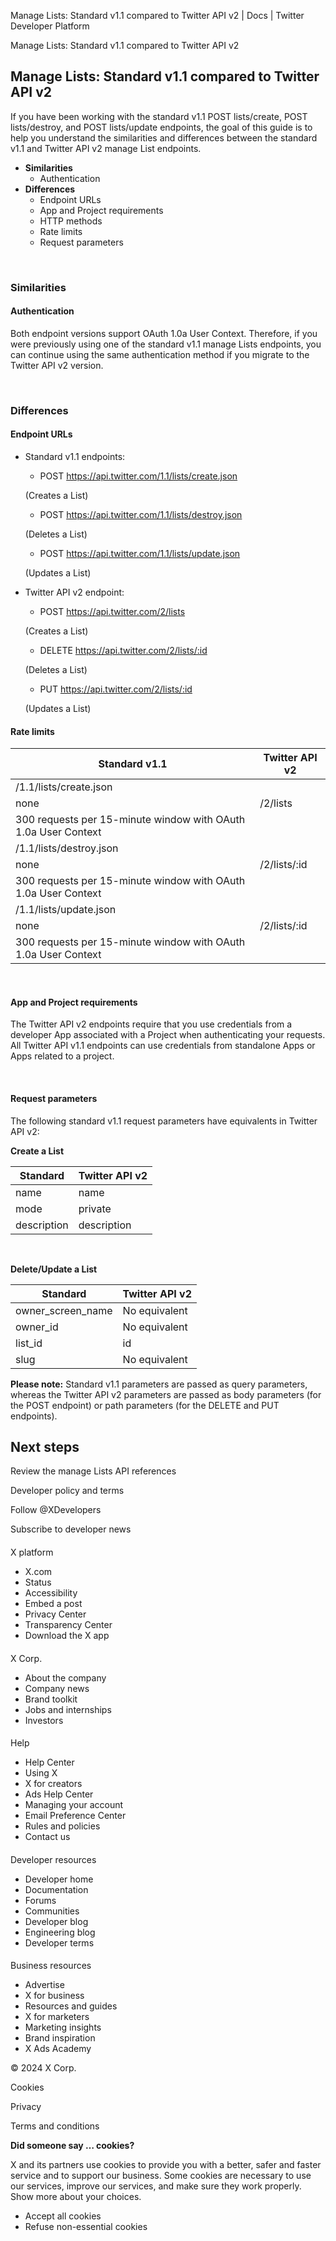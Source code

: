 



Manage Lists: Standard v1.1 compared to Twitter API v2 | Docs | Twitter Developer Platform 





































































































Manage Lists: Standard v1.1 compared to Twitter API v2



Manage Lists: Standard v1.1 compared to Twitter API v2
------------------------------------------------------


If you have been working with the standard v1.1 POST lists/create, POST lists/destroy, and POST lists/update endpoints, the goal of this guide is to help you understand the similarities and differences between the standard v1.1 and Twitter API v2 manage List endpoints.


* **Similarities**
	+ Authentication
* **Differences**
	+ Endpoint URLs
	+ App and Project requirements
	+ HTTP methods
	+ Rate limits
	+ Request parameters


 


### Similarities


#### **Authentication**


Both endpoint versions support OAuth 1.0a User Context. Therefore, if you were previously using one of the standard v1.1 manage Lists endpoints, you can continue using the same authentication method if you migrate to the Twitter API v2 version.


 


### Differences


#### Endpoint URLs


* Standard v1.1 endpoints:
	+ POST https://api.twitter.com/1.1/lists/create.json  
	
	(Creates a List)
	+ POST https://api.twitter.com/1.1/lists/destroy.json  
	
	(Deletes a List)
	+ POST https://api.twitter.com/1.1/lists/update.json  
	
	(Updates a List)
* Twitter API v2 endpoint:
	+ POST https://api.twitter.com/2/lists  
	
	(Creates a List)
	+ DELETE https://api.twitter.com/2/lists/:id  
	
	(Deletes a List)
	+ PUT https://api.twitter.com/2/lists/:id  
	
	(Updates a List)


#### Rate limits




| **Standard v1.1** | **Twitter API v2** |
| --- | --- |
| /1.1/lists/create.json
none | /2/lists
300 requests per 15-minute window with OAuth 1.0a User Context |
| /1.1/lists/destroy.json
none | /2/lists/:id
300 requests per 15-minute window with OAuth 1.0a User Context |
| /1.1/lists/update.json
none | /2/lists/:id
300 requests per 15-minute window with OAuth 1.0a User Context |


 


#### App and Project requirements


The Twitter API v2 endpoints require that you use credentials from a developer App associated with a Project when authenticating your requests. All Twitter API v1.1 endpoints can use credentials from standalone Apps or Apps related to a project.




 


#### Request parameters


The following standard v1.1 request parameters have equivalents in Twitter API v2:


**Create a List**  






| **Standard** | **Twitter API v2** |
| --- | --- |
| name | name |
| mode | private |
| description | description |


 


**Delete/Update a List**




| **Standard** | **Twitter API v2** |
| --- | --- |
| owner\_screen\_name | No equivalent |
| owner\_id | No equivalent |
| list\_id | id |
| slug | No equivalent |











**Please note:** Standard v1.1 parameters are passed as query parameters, whereas the Twitter API v2 parameters are passed as body parameters (for the POST endpoint) or path parameters (for the DELETE and PUT endpoints).













Next steps
----------






Review the manage Lists API references



















Developer policy and terms


Follow @XDevelopers


Subscribe to developer news












#### 
 X platform


* X.com
* Status
* Accessibility
* Embed a post
* Privacy Center
* Transparency Center
* Download the X app




#### 
 X Corp.


* About the company
* Company news
* Brand toolkit
* Jobs and internships
* Investors




#### 
 Help


* Help Center
* Using X
* X for creators
* Ads Help Center
* Managing your account
* Email Preference Center
* Rules and policies
* Contact us




#### 
 Developer resources


* Developer home
* Documentation
* Forums
* Communities
* Developer blog
* Engineering blog
* Developer terms




#### 
 Business resources


* Advertise
* X for business
* Resources and guides
* X for marketers
* Marketing insights
* Brand inspiration
* X Ads Academy









 © 2024 X Corp.
 


Cookies


Privacy


Terms and conditions






















**Did someone say … cookies?**  
  


 X and its partners use cookies to provide you with a better, safer and
 faster service and to support our business. Some cookies are necessary to use
 our services, improve our services, and make sure they work properly.
 Show more about your choices.


 




* Accept all cookies
* Refuse non-essential cookies















